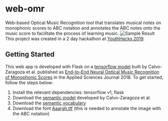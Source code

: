# web-omr
Web-based Optical Music Recognition tool that translates musical notes on monophonic scores to ABC notation and annotates the ABC notes onto the music score to facilitate the process of learning music.
![Sample Result](https://imgur.com/Dl1HYS2)
This project was created in a 2 day hackathon at [YouthHacks 2019](https://youthhacks.org/). 

## Getting Started
This web app is developed with Flask on a [tensorflow model](https://github.com/calvozaragoza/tf-deep-omr) built by Calvo-Zaragoza et al. published as [End-to-End Neural Optical Music Recognition of Monophonic Scores](https://www.mdpi.com/2076-3417/8/4/606) in the Applied Sciences Journal 2018.
To get started, follow the steps below:

 1. Install the relevant dependencies: tensorflow v1, flask
 2. Download the [semantic model](https://grfia.dlsi.ua.es/primus/models/PrIMuS/Semantic-Model.zip) developed by Calvo-Zaragoza et al.
 3. Download the [semantic vocabulary](https://github.com/calvozaragoza/tf-deep-omr/blob/master/Data/vocabulary_semantic.txt)
 4. Download the font [Aaargh.ttf](https://www.fontsquirrel.com/fonts/aaargh) (this is needed to annotate the image with the ABC notation)
<!--stackedit_data:
eyJoaXN0b3J5IjpbLTE4ODcyNDIzNzEsLTEyMTUwODg5NjJdfQ
==
-->
